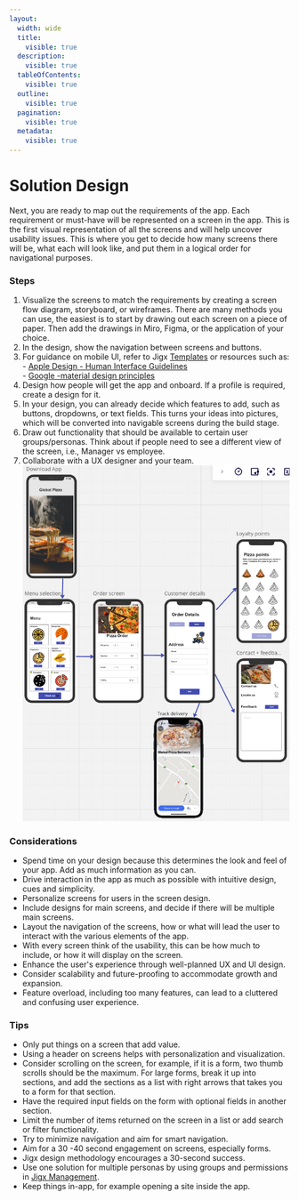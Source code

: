 ```yaml
---
layout:
  width: wide
  title:
    visible: true
  description:
    visible: true
  tableOfContents:
    visible: true
  outline:
    visible: true
  pagination:
    visible: true
  metadata:
    visible: true
---
```


# Solution Design

Next, you are ready to map out the requirements of the app. Each requirement or must-have will be represented on a screen in the app. This is the first visual representation of all the screens and will help uncover usability issues. This is where you get to decide how many screens there will be, what each will look like, and put them in a logical order for navigational purposes.

### Steps

1. Visualize the screens to match the requirements by creating a screen flow diagram, storyboard, or wireframes. There are many methods you can use, the easiest is to start by drawing out each screen on a piece of paper. Then add the drawings in Miro, Figma, or the application of your choice.
2. In the design, show the navigation between screens and buttons.
3. For guidance on mobile UI, refer to Jigx [Templates](../../building-apps-with-jigx/ui/jigs-_screens_/jig-templates.md) or resources such as: \
   \- [Apple Design - Human Interface Guidelines](https://developer.apple.com/design/human-interface-guidelines) \
   \- [Google -material design principles](https://m2.material.io/design/introduction)
4. Design how people will get the app and onboard. If a profile is required, create a design for it.
5. In your design, you can already decide which features to add, such as buttons, dropdowns, or text fields. This turns your ideas into pictures, which will be converted into navigable screens during the build stage.
6. Draw out functionality that should be available to certain user groups/personas. Think about if people need to see a different view of the screen, i.e., Manager vs employee.
7. Collaborate with a UX designer and your team. \
   ![](../../.gitbook/assets/PizzaAppScreen.png)

### Considerations

* Spend time on your design because this determines the look and feel of your app. Add as much information as you can.
* Drive interaction in the app as much as possible with intuitive design, cues and simplicity.
* Personalize screens for users in the screen design.
* Include designs for main screens, and decide if there will be multiple main screens.
* Layout the navigation of the screens, how or what will lead the user to interact with the various elements of the app.
* With every screen think of the usability, this can be how much to include, or how it will display on the screen.
* Enhance the user's experience through well-planned UX and UI design.
* Consider scalability and future-proofing to accommodate growth and expansion.
* Feature overload, including too many features, can lead to a cluttered and confusing user experience.

### Tips

* Only put things on a screen that add value.
* Using a header on screens helps with personalization and visualization.
* Consider scrolling on the screen, for example, if it is a form, two thumb scrolls should be the maximum. For large forms, break it up into sections, and add the sections as a list with right arrows that takes you to a form for that section.
* Have the required input fields on the form with optional fields in another section.
* Limit the number of items returned on the screen in a list or add search or filter functionality.
* Try to minimize navigation and aim for smart navigation.
* Aim for a 30 -40 second engagement on screens, especially forms.
* Jigx design methodology encourages a 30-second success.
* Use one solution for multiple personas by using groups and permissions in [Jigx Management](<../../Administration/Management Overview.md>).
* Keep things in-app, for example opening a site inside the app.
